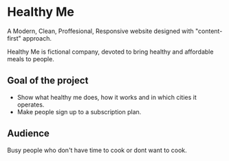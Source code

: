 # Healthy Me

A Modern, Clean, Proffesional, Responsive website designed with "content-first" approach.

Healthy Me is fictional company, devoted to bring healthy and affordable meals to people.

## Goal of the project

* Show what healthy me does, how it works and in which cities it operates. 
* Make people sign up to a subscription plan.

## Audience 
Busy people who don't have time to cook or dont want to cook.